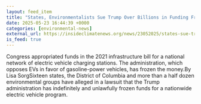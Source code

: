 ```yaml
---
layout: feed_item
title: "States, Environmentalists Sue Trump Over Billions in Funding Freezes for EV Charging"
date: 2025-05-23 16:44:39 +0000
categories: [environmental-news]
external_url: https://insideclimatenews.org/news/23052025/states-sue-trump-administration-over-ev-charging-funding-freezes/
is_feed: true
---
```


Congress appropriated funds in the 2021 infrastructure bill for a national network of electric vehicle charging stations. The administration, which opposes EVs in favor of gasoline-power vehicles, has frozen the money.By Lisa SorgSixteen states, the District of Columbia and more than a half dozen environmental groups have alleged in a lawsuit that the Trump administration has indefinitely and unlawfully frozen funds for a nationwide electric vehicle program.
